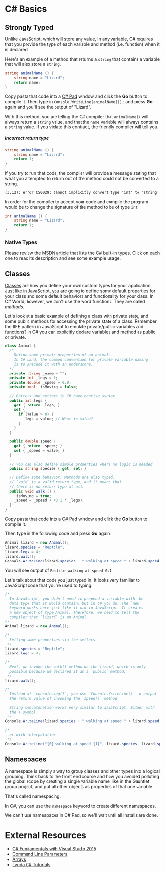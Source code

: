 # C# Basics 

## Strongly Typed

Unlike JavaScript, which will store any value, in any variable, C# requires that you provide the type of each variable and method (i.e. function) when it is declared.

Here's an example of a method that returns a `string` that contains a variable that will also store a `string`.

```c#
string animalName () {
    string name = "Lizard";
    return name;
}
```

Copy pasta that code into a [C# Pad](http://csharppad.com/) window and click the **Go** button to compile it. Then type in `Console.WriteLine(animalName());` and press **Go** again and you'll see the output of "Lizard".

With this method, you are telling the C# compiler that `animalName()` will always return a `string` value, and that the `name` variable will always contains a `string` value. If you violate this contract, the friendly compiler will tell you.

##### Incorrect return type

```c#
string animalName () {
    string name = "Lizard";
    return 1;
}
```

If you try to run that code, the compiler will provide a message stating that what you attempted to return out of the method could not be converted to a string.

```
(3,12): error CS0029: Cannot implicitly convert type 'int' to 'string'
```

In order for the compiler to accept your code and compile the program would be to change the signature of the method to be of type `int`.

```c#
int animalName () {
    string name = "Lizard";
    return 1;
}
```

### Native Types

Please review the [MSDN article](https://msdn.microsoft.com/en-us/library/ya5y69ds.aspx) that lists the C# built-in types. Click on each one to read its description and see some example usage.

## Classes

[Classes](https://msdn.microsoft.com/en-us/library/0b0thckt.aspx) are how you define your own custom types for your application. Just like in JavaScript, you are going to define some default properties for your class and some default behaviors and functionality for your class. In C# World, however, we don't use the word functions. They are called *methods*.

Let's look at a basic example of defining a class with private state, and some public methods for accessing the private state of a class. Remember the IIFE pattern in JavaScript to emulate private/public variables and functions? In C# you can explicitly declare variables and method as public or private.

```c#
class Animal {
  /*
    Define some private properties of an animal.
    In C# Land, the common convention for private variable naming
    is to precede it with an underscore.
  */
  private string _name = "";
  private int _legs = 0;
  private double _speed = 0.0;
  private bool _isMoving = false;

  // Getters and setters in C# have concise syntax
  public int legs {
    get { return _legs; }
    set {
      if (value > 0) {
        _legs = value; // What is value?
      }
    } 
  }

  public double speed {
    get { return _speed; }
    set { _speed = value; }
  }

  // You can also define simple properties where no logic is needed
  public string species { get; set; }

  // Define some behavior. Methods are also typed.
  // `void` is a valid return type, and it means that
  // there is no return type at all.
  public void walk () {
    _isMoving = true;
    _speed = _speed + (0.1 * _legs);
  }
}
```

Copy pasta that code into a [C# Pad](http://csharppad.com/) window and click the **Go** button to compile it.

Then type in the following code and press **Go** again.

```c#
Animal lizard = new Animal();
lizard.species = "Reptile";
lizard.legs = 4;
lizard.walk();
Console.WriteLine(lizard.species + " walking at speed " + lizard.speed);
```

You will see output of `Reptile walking at speed 0.4`.

Let's talk about that code you just typed in. It looks very familiar to JavaScript code that you're used to typing.

```c#
/*
  In JavaScript, you didn't need to prepend a variable with the
  data type that it would contain, but in C# you do. The `new`
  keyword works here just like it did in JavaScript. It creates
  a new object of type Animal. Therefore, we need to tell the
  compiler that `lizard` is an Animal.
*/
Animal lizard = new Animal();

/*
  Setting some properties via the setters
 */
lizard.species = "Reptile";
lizard.legs = 4;

/*
  Next, we invoke the walk() method on the lizard, which is only
  possible because we declared it as a `public` method.
 */
lizard.walk();

/*
  Instead of `console.log()`, you use `Console.WriteLine()` to output
  the return value of invoking the `speed()` method.

  String concatenation works very similar to JavaScript. Either with 
  the + symbol
 */
Console.WriteLine(lizard.species + " walking at speed " + lizard.speed);

/*
  or with interpolation
 */
Console.WriteLine("{0} walking at speed {1}", lizard.species, lizard.speed);
```


## Namespaces

A namespace is simply a way to group classes and other types into a logical grouping. Think back to the front end course and how you avoided polluting the global scope by creating a single variable name, like in the Gauntlet group project, and put all other objects as properties of that one variable.

That's called namespacing.

In C#, you can use the `namespace` keyword to create different namespaces.

We can't use namespaces in C# Pad, so we'll wait until all installs are done.


# External Resources

+ [C# Fundamentals with Visual Studio 2015](https://app.pluralsight.com/library/courses/c-sharp-fundamentals-with-visual-studio-2015/table-of-contents)
+ [Command Line Parameters](https://github.com/CoryFoy/DotNetKoans)
+ [Arrays](https://msdn.microsoft.com/en-us/library/aa288453%28v=vs.71%29.aspx)
+ [Lynda C# Tutorials](http://www.lynda.com/C-sharp-training-tutorials/1022-0.html)